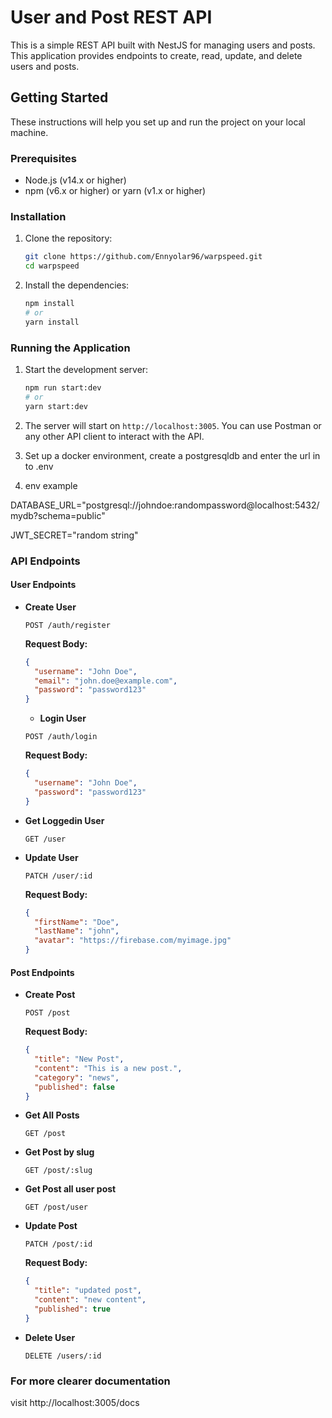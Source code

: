 # User and Post REST API

This is a simple REST API built with NestJS for managing users and posts. This application provides endpoints to create, read, update, and delete users and posts.

## Getting Started

These instructions will help you set up and run the project on your local machine.

### Prerequisites

- Node.js (v14.x or higher)
- npm (v6.x or higher) or yarn (v1.x or higher)

### Installation

1. Clone the repository:

   ```bash
   git clone https://github.com/Ennyolar96/warpspeed.git
   cd warpspeed
   ```

2. Install the dependencies:
   ```bash
   npm install
   # or
   yarn install
   ```

### Running the Application

1. Start the development server:

   ```bash
   npm run start:dev
   # or
   yarn start:dev
   ```

2. The server will start on `http://localhost:3005`. You can use Postman or any other API client to interact with the API.

3. Set up a docker environment, create a postgresqldb and enter the url in to .env

4. env example

DATABASE_URL="postgresql://johndoe:randompassword@localhost:5432/mydb?schema=public"

JWT_SECRET="random string"

### API Endpoints

#### User Endpoints

- **Create User**

  ```http
  POST /auth/register
  ```

  **Request Body:**

  ```json
  {
    "username": "John Doe",
    "email": "john.doe@example.com",
    "password": "password123"
  }
  ```

  - **Login User**

  ```http
  POST /auth/login
  ```

  **Request Body:**

  ```json
  {
    "username": "John Doe",
    "password": "password123"
  }
  ```

- **Get Loggedin User**

  ```http
  GET /user
  ```

- **Update User**
  ```http
  PATCH /user/:id
  ```
  **Request Body:**
  ```json
  {
    "firstName": "Doe",
    "lastName": "john",
    "avatar": "https://firebase.com/myimage.jpg"
  }
  ```

#### Post Endpoints

- **Create Post**

  ```http
  POST /post
  ```

  **Request Body:**

  ```json
  {
    "title": "New Post",
    "content": "This is a new post.",
    "category": "news",
    "published": false
  }
  ```

- **Get All Posts**

  ```http
  GET /post
  ```

- **Get Post by slug**

  ```http
  GET /post/:slug
  ```

- **Get Post all user post**

  ```http
  GET /post/user
  ```

- **Update Post**

  ```http
  PATCH /post/:id
  ```

  **Request Body:**

  ```json
  {
    "title": "updated post",
    "content": "new content",
    "published": true
  }
  ```

- **Delete User**
  ```http
  DELETE /users/:id
  ```

### For more clearer documentation

visit http://localhost:3005/docs
